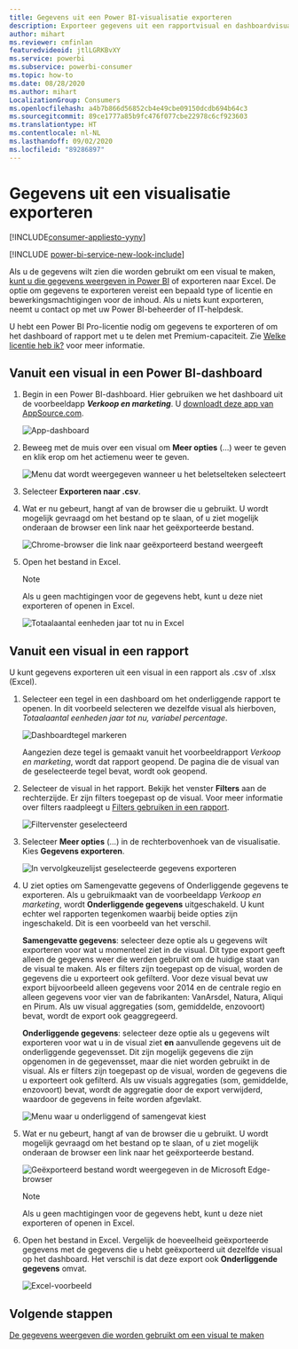```yaml
---
title: Gegevens uit een Power BI-visualisatie exporteren
description: Exporteer gegevens uit een rapportvisual en dashboardvisual en bekijk ze in Excel.
author: mihart
ms.reviewer: cmfinlan
featuredvideoid: jtlLGRKBvXY
ms.service: powerbi
ms.subservice: powerbi-consumer
ms.topic: how-to
ms.date: 08/28/2020
ms.author: mihart
LocalizationGroup: Consumers
ms.openlocfilehash: a4b7b866d56852cb4e49cbe09150dcdb694b64c3
ms.sourcegitcommit: 89ce1777a85b9fc476f077cbe22978c6cf923603
ms.translationtype: HT
ms.contentlocale: nl-NL
ms.lasthandoff: 09/02/2020
ms.locfileid: "89286897"
---
```

# <a name="export-data-from-a-visual"></a>Gegevens uit een visualisatie exporteren

[!INCLUDE[consumer-appliesto-yyny](../includes/consumer-appliesto-yyny.md)]

[!INCLUDE [power-bi-service-new-look-include](../includes/power-bi-service-new-look-include.md)]

Als u de gegevens wilt zien die worden gebruikt om een visual te maken, [kunt u die gegevens weergeven in Power BI](end-user-show-data.md) of exporteren naar Excel. De optie om gegevens te exporteren vereist een bepaald type of licentie en bewerkingsmachtigingen voor de inhoud. Als u niets kunt exporteren, neemt u contact op met uw Power BI-beheerder of IT-helpdesk. 

U hebt een Power BI Pro-licentie nodig om gegevens te exporteren of om het dashboard of rapport met u te delen met Premium-capaciteit. Zie [Welke licentie heb ik?](end-user-license.md) voor meer informatie.


## <a name="from-a-visual-on-a-power-bi-dashboard"></a>Vanuit een visual in een Power BI-dashboard

1. Begin in een Power BI-dashboard. Hier gebruiken we het dashboard uit de voorbeeldapp ***Verkoop en marketing***. U [downloadt deze app van AppSource.com](https://appsource.microsoft.com/en-us/product/power-bi/microsoft-retail-analysis-sample.salesandmarketingsample
).

    ![App-dashboard](media/end-user-export/power-bi-dashboards.png)

2. Beweeg met de muis over een visual om **Meer opties** (...) weer te geven en klik erop om het actiemenu weer te geven.

    ![Menu dat wordt weergegeven wanneer u het beletselteken selecteert](media/end-user-export/power-bi-option-menu.png)

3. Selecteer **Exporteren naar .csv**.

4. Wat er nu gebeurt, hangt af van de browser die u gebruikt. U wordt mogelijk gevraagd om het bestand op te slaan, of u ziet mogelijk onderaan de browser een link naar het geëxporteerde bestand. 

    ![Chrome-browser die link naar geëxporteerd bestand weergeeft](media/end-user-export/power-bi-dashboards-export.png)

5. Open het bestand in Excel. 

    > [!NOTE]
    > Als u geen machtigingen voor de gegevens hebt, kunt u deze niet exporteren of openen in Excel.  

    ![Totaalaantal eenheden jaar tot nu in Excel](media/end-user-export/power-bi-excel.png)


## <a name="from-a-visual-in-a-report"></a>Vanuit een visual in een rapport
U kunt gegevens exporteren uit een visual in een rapport als .csv of .xlsx (Excel). 

1. Selecteer een tegel in een dashboard om het onderliggende rapport te openen.  In dit voorbeeld selecteren we dezelfde visual als hierboven, *Totaalaantal eenheden jaar tot nu, variabel percentage*. 

    ![Dashboardtegel markeren](media/end-user-export/power-bi-export-tile.png)

    Aangezien deze tegel is gemaakt vanuit het voorbeeldrapport *Verkoop en marketing*, wordt dat rapport geopend. De pagina die de visual van de geselecteerde tegel bevat, wordt ook geopend. 

2. Selecteer de visual in het rapport. Bekijk het venster **Filters** aan de rechterzijde. Er zijn filters toegepast op de visual. Voor meer informatie over filters raadpleegt u [Filters gebruiken in een rapport](end-user-report-filter.md).

    ![Filtervenster geselecteerd](media/end-user-export/power-bi-export-filter-pane.png)


3. Selecteer **Meer opties** (...) in de rechterbovenhoek van de visualisatie. Kies **Gegevens exporteren**.

    ![In vervolgkeuzelijst geselecteerde gegevens exporteren](media/end-user-export/power-bi-export-reports.png)

4. U ziet opties om Samengevatte gegevens of Onderliggende gegevens te exporteren. Als u gebruikmaakt van de voorbeeldapp *Verkoop en marketing*, wordt **Onderliggende gegevens** uitgeschakeld. U kunt echter wel rapporten tegenkomen waarbij beide opties zijn ingeschakeld. Dit is een voorbeeld van het verschil.

    **Samengevatte gegevens**: selecteer deze optie als u gegevens wilt exporteren voor wat u momenteel ziet in de visual.  Dit type export geeft alleen de gegevens weer die werden gebruikt om de huidige staat van de visual te maken. Als er filters zijn toegepast op de visual, worden de gegevens die u exporteert ook gefilterd. Voor deze visual bevat uw export bijvoorbeeld alleen gegevens voor 2014 en de centrale regio en alleen gegevens voor vier van de fabrikanten: VanArsdel, Natura, Aliqui en Pirum. Als uw visual aggregaties (som, gemiddelde, enzovoort) bevat, wordt de export ook geaggregeerd. 
  

    **Onderliggende gegevens**: selecteer deze optie als u gegevens wilt exporteren voor wat u in de visual ziet **en** aanvullende gegevens uit de onderliggende gegevensset.  Dit zijn mogelijk gegevens die zijn opgenomen in de gegevensset, maar die niet worden gebruikt in de visual. Als er filters zijn toegepast op de visual, worden de gegevens die u exporteert ook gefilterd.  Als uw visuals aggregaties (som, gemiddelde, enzovoort) bevat, wordt de aggregatie door de export verwijderd, waardoor de gegevens in feite worden afgevlakt. 

    ![Menu waar u onderliggend of samengevat kiest](media/end-user-export/power-bi-export-underlying.png)

5. Wat er nu gebeurt, hangt af van de browser die u gebruikt. U wordt mogelijk gevraagd om het bestand op te slaan, of u ziet mogelijk onderaan de browser een link naar het geëxporteerde bestand. 

    ![Geëxporteerd bestand wordt weergegeven in de Microsoft Edge-browser](media/end-user-export/power-bi-export-edge-screen.png)

    > [!NOTE]
    > Als u geen machtigingen voor de gegevens hebt, kunt u deze niet exporteren of openen in Excel.  


6. Open het bestand in Excel. Vergelijk de hoeveelheid geëxporteerde gegevens met de gegevens die u hebt geëxporteerd uit dezelfde visual op het dashboard. Het verschil is dat deze export ook **Onderliggende gegevens** omvat. 

    ![Excel-voorbeeld](media/end-user-export/power-bi-underlying.png)

## <a name="next-steps"></a>Volgende stappen

[De gegevens weergeven die worden gebruikt om een visual te maken](end-user-show-data.md)